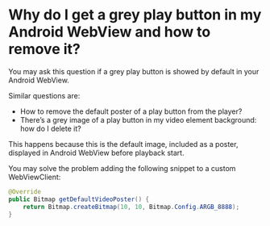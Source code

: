 # Why do I get a grey play button in my Android WebView and how to remove it?

You may ask this question if a grey play button is showed by default in your Android WebView.

Similar questions are:

- How to remove the default poster of a play button from the player?
- There’s a grey image of a play button in my video element background: how do I delete it?

This happens because this is the default image, included as a poster, displayed in Android WebView before playback start.

You may solve the problem adding the following snippet to a custom WebViewClient:

```java
@Override
public Bitmap getDefaultVideoPoster() {
    return Bitmap.createBitmap(10, 10, Bitmap.Config.ARGB_8888);
}
```